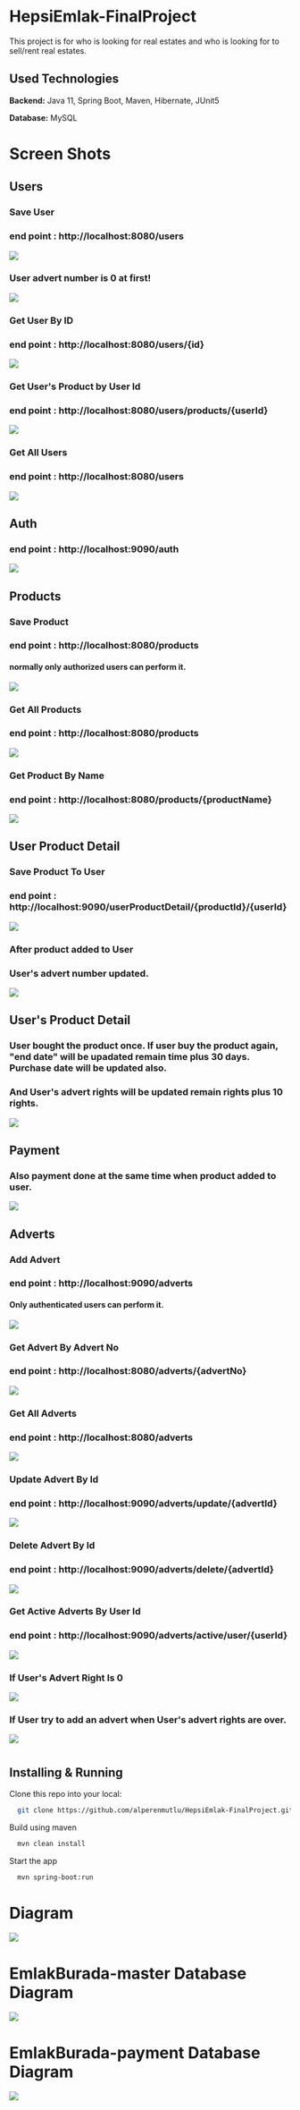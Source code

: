 # HepsiEmlak-FinalProject

This project is for who is looking for real estates and who is looking for to sell/rent real estates.

## Used Technologies

**Backend:** Java 11, Spring Boot, Maven, Hibernate, JUnit5

**Database:** MySQL

# Screen Shots

## Users

### Save User
### end point : http://localhost:8080/users

![](EmlakBurada-Images/users/save-user.png)

### User advert number is 0 at first!

![](EmlakBurada-Images/users/user-advert-number-0-at-first.png)

### Get User By ID
### end point : http://localhost:8080/users/{id}

![](EmlakBurada-Images/users/get-user-by-id.png)

### Get User's Product by User Id
### end point : http://localhost:8080/users/products/{userId}

![](EmlakBurada-Images/users/get-user-products-by-user-id.png)

### Get All Users
### end point : http://localhost:8080/users

![](EmlakBurada-Images/users/get-all-users.png)


## Auth
### end point : http://localhost:9090/auth

![](EmlakBurada-Images/auth/gateway-auth.png)

## Products
### Save Product
### end point : http://localhost:8080/products
#### normally only authorized users can perform it.

![](EmlakBurada-Images/products/product-add.png)

### Get All Products
### end point : http://localhost:8080/products

![](EmlakBurada-Images/products/get-all-products.png)

### Get Product By Name
### end point : http://localhost:8080/products/{productName}

![](EmlakBurada-Images/products/get-product-by-name.png)

## User Product Detail

### Save Product To User
### end point : http://localhost:9090/userProductDetail/{productId}/{userId}
![](EmlakBurada-Images/user-product-detail/save-product-to-user.png)

### After product added to User
### User's advert number updated.

![](EmlakBurada-Images/user-product-detail/after-product-added-to-user.png)

## User's Product Detail
### User bought the product once. If user buy the product again, "end date" will be upadated remain time plus 30 days. Purchase date will be updated also.
### And User's advert rights will be updated remain rights plus 10 rights.

![](EmlakBurada-Images/user-product-detail/user-product-detail.png)

## Payment
### Also payment done at the same time when product added to user.

![](EmlakBurada-Images/payment/payment.png)

## Adverts

### Add Advert
### end point : http://localhost:9090/adverts
#### Only authenticated users can perform it.

![](EmlakBurada-Images/adverts/add-advert.png)

### Get Advert By Advert No
### end point : http://localhost:8080/adverts/{advertNo}

![](EmlakBurada-Images/adverts/get-advert-by-advert-no.png)

### Get All Adverts
### end point : http://localhost:8080/adverts

![](EmlakBurada-Images/adverts/get-all-adverts.png)

### Update Advert By Id
### end point : http://localhost:9090/adverts/update/{advertId}

![](EmlakBurada-Images/adverts/advert-update-by-id.png)

### Delete Advert By Id
### end point : http://localhost:9090/adverts/delete/{advertId}

![](EmlakBurada-Images/adverts/delete-advert-by-id.png)

### Get Active Adverts By User Id
### end point : http://localhost:9090/adverts/active/user/{userId}

![](EmlakBurada-Images/adverts/get-active-adverts-by-user-id.png)

### If User's Advert Right Is 0

![](EmlakBurada-Images/adverts/advert-right-0.png)

### If User try to add an advert when User's advert rights are over.  

![](EmlakBurada-Images/adverts/if-user-advert-rights-over.png)


#

## Installing & Running

Clone this repo into your local:

```bash
  git clone https://github.com/alperenmutlu/HepsiEmlak-FinalProject.git
```

Build using maven

```bash
  mvn clean install
```

Start the app

```bash
  mvn spring-boot:run
```

#

# Diagram
![](EmlakBurada-Images/diagram/diagram.png)



#

# EmlakBurada-master Database Diagram

![](EmlakBurada-Images/diagram/db-diagram.png)

#

# EmlakBurada-payment Database Diagram

![](EmlakBurada-Images/diagram/payment-db-diagram.png)
